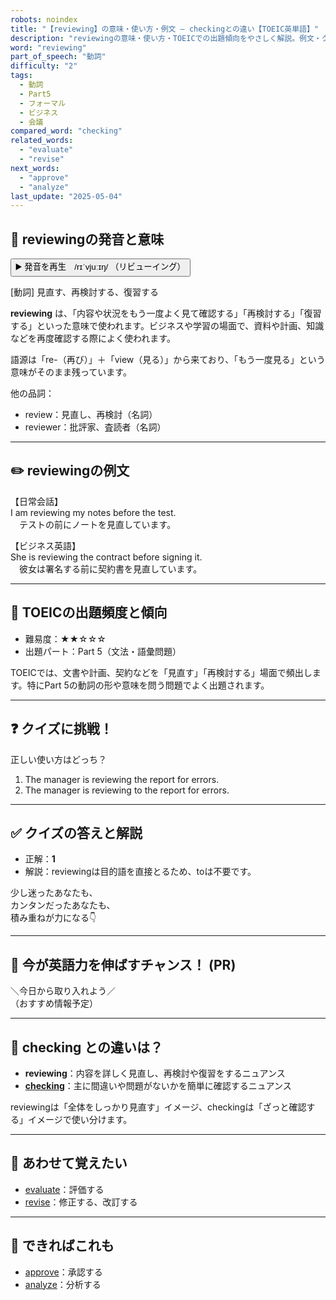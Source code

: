 ```yaml
---
robots: noindex
title: "【reviewing】の意味・使い方・例文 ― checkingとの違い【TOEIC英単語】"
description: "reviewingの意味・使い方・TOEICでの出題傾向をやさしく解説。例文・クイズ付きでcheckingとの違いもわかりやすく学べます。"
word: "reviewing"
part_of_speech: "動詞"
difficulty: "2"
tags:
  - 動詞
  - Part5
  - フォーマル
  - ビジネス
  - 会議
compared_word: "checking"
related_words:
  - "evaluate"
  - "revise"
next_words:
  - "approve"
  - "analyze"
last_update: "2025-05-04"
---
```


## 🔰 reviewingの発音と意味

<button class="play-audio" onclick="playTTS('reviewing')">
  <span class="play-audio-main">
    ▶️ 発音を再生　/rɪˈvjuːɪŋ/
  </span>
  <span class="play-audio-sub">
    （リビューイング）
  </span>
</button>

[動詞] 見直す、再検討する、復習する

**reviewing** は、「内容や状況をもう一度よく見て確認する」「再検討する」「復習する」といった意味で使われます。ビジネスや学習の場面で、資料や計画、知識などを再度確認する際によく使われます。

語源は「re-（再び）」＋「view（見る）」から来ており、「もう一度見る」という意味がそのまま残っています。

他の品詞：  
- review：見直し、再検討（名詞）
- reviewer：批評家、査読者（名詞）

---

## ✏️ reviewingの例文

【日常会話】  
I am reviewing my notes before the test.  
　テストの前にノートを見直しています。

【ビジネス英語】  
She is reviewing the contract before signing it.  
　彼女は署名する前に契約書を見直しています。

---

## 🎯 TOEICの出題頻度と傾向

- 難易度：★★☆☆☆
- 出題パート：Part 5（文法・語彙問題）

TOEICでは、文書や計画、契約などを「見直す」「再検討する」場面で頻出します。特にPart 5の動詞の形や意味を問う問題でよく出題されます。

---

## ❓ クイズに挑戦！

正しい使い方はどっち？

1. The manager is reviewing the report for errors.  
2. The manager is reviewing to the report for errors.

---

## ✅ クイズの答えと解説

- 正解：**1**
- 解説：reviewingは目的語を直接とるため、toは不要です。

少し迷ったあなたも、  
カンタンだったあなたも、  
積み重ねが力になる👇️

---

## 🚀 今が英語力を伸ばすチャンス！ (PR)

<div class="info-center">
＼今日から取り入れよう／<br>  
（おすすめ情報予定）
</div>

---

## 🤔  checking との違いは？

- **reviewing**：内容を詳しく見直し、再検討や復習をするニュアンス
- **[checking](/word/checking/)**：主に間違いや問題がないかを簡単に確認するニュアンス

reviewingは「全体をしっかり見直す」イメージ、checkingは「ざっと確認する」イメージで使い分けます。

---

## 🧩 あわせて覚えたい

- [evaluate](/word/evaluate/)：評価する
- [revise](/word/revise/)：修正する、改訂する

---

## 📖 できればこれも

- [approve](/word/approve/)：承認する
- [analyze](/word/analyze/)：分析する

<!-- cvid: aid47_bid21 -->
